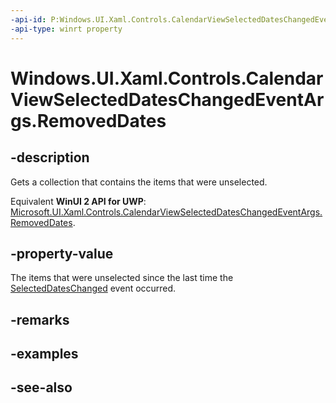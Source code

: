 ```yaml
---
-api-id: P:Windows.UI.Xaml.Controls.CalendarViewSelectedDatesChangedEventArgs.RemovedDates
-api-type: winrt property
---
```


<!-- Property syntax
public Windows.Foundation.Collections.IVectorView<Windows.Foundation.DateTime> RemovedDates { get; }
-->

# Windows.UI.Xaml.Controls.CalendarViewSelectedDatesChangedEventArgs.RemovedDates

## -description
Gets a collection that contains the items that were unselected.

Equivalent **WinUI 2 API for UWP**: [Microsoft.UI.Xaml.Controls.CalendarViewSelectedDatesChangedEventArgs.RemovedDates](/windows/winui/api/microsoft.ui.xaml.controls.calendarviewselecteddateschangedeventargs.removeddates).

## -property-value
The items that were unselected since the last time the [SelectedDatesChanged](calendarview_selecteddateschanged.md) event occurred.

## -remarks

## -examples

## -see-also
